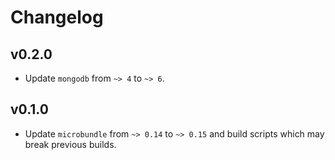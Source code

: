 # Changelog

## v0.2.0

* Update `mongodb` from `~> 4` to `~> 6`.

## v0.1.0

* Update `microbundle` from `~> 0.14` to `~> 0.15` and build scripts which may break previous builds.
